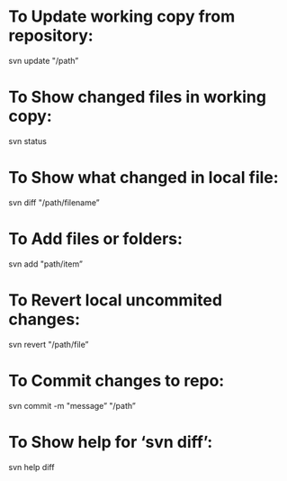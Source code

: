 To Update working copy from repository:
=======================================

svn update "/path”

To Show changed files in working copy:
======================================

svn status

To Show what changed in local file:
===================================

svn diff "/path/filename”

To Add files or folders:
========================

svn add "path/item”

To Revert local uncommited changes:
===================================

svn revert "/path/file”

To Commit changes to repo:
==========================

svn commit -m "message” "/path”

To Show help for ‘svn diff’:
============================

svn help diff
